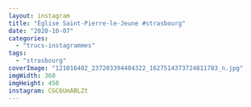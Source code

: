 ```yaml
---
layout: instagram
title: "Église Saint-Pierre-le-Jeune #strasbourg"
date: "2020-10-07"
categories: 
  - "trucs-instagrammes"
tags: 
  - "strasbourg"
coverImage: "121016402_237203394404322_1627514373724811783_n.jpg"
imgWidth: 360
imgHeight: 450
instagram: CGC6UmABLZt
---
```

